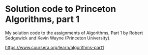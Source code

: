 # Solution code to Princeton Algorithms, part 1

My solution code to the assignments of Algorithms, Part 1 by Robert Sedgewick and Kevin Wayne (Princeton University).

https://www.coursera.org/learn/algorithms-part1


